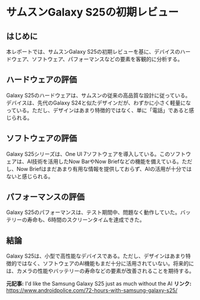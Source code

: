 # サムスンGalaxy S25の初期レビュー
## はじめに
本レポートでは、サムスンGalaxy S25の初期レビューを基に、デバイスのハードウェア、ソフトウェア、パフォーマンスなどの要素を客観的に分析する。

## ハードウェアの評価
Galaxy S25のハードウェアは、サムスンの従来の高品質な設計に従っている。デバイスは、先代のGalaxy S24と似たデザインだが、わずかに小さく軽量になっている。ただし、デザインはあまり特徴的ではなく、単に「電話」であると感じられる。

## ソフトウェアの評価
Galaxy S25シリーズは、One UI 7ソフトウェアを導入している。このソフトウェアは、AI技術を活用したNow BarやNow Briefなどの機能を備えている。ただし、Now Briefはまだあまり有用な情報を提供しておらず、AIの活用が十分ではないと感じられる。

## パフォーマンスの評価
Galaxy S25のパフォーマンスは、テスト期間中、問題なく動作していた。バッテリーの寿命も、6時間のスクリーンタイムを達成できた。

## 結論
Galaxy S25は、小型で高性能なデバイスである。ただし、デザインはあまり特徴的ではなく、ソフトウェアのAI機能もまだ十分に活用されていない。将来的には、カメラの性能やバッテリーの寿命などの要素が改善されることを期待する。

**元記事:** I'd like the Samsung Galaxy S25 just as much without the AI
**リンク:** https://www.androidpolice.com/72-hours-with-samsung-galaxy-s25/